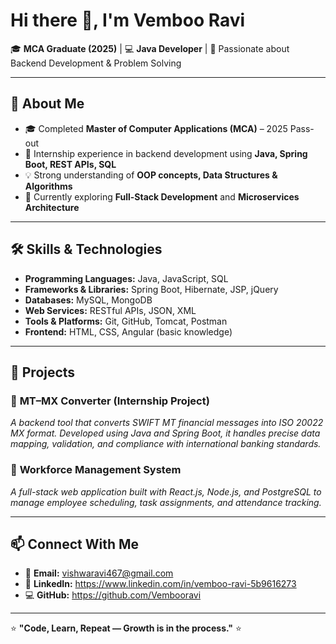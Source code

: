 # Hi there 👋, I'm Vemboo Ravi  

🎓 **MCA Graduate (2025)** | 💻 **Java Developer** | 🚀 Passionate about Backend Development & Problem Solving  

---

## 🚀 About Me
- 🎓 Completed **Master of Computer Applications (MCA)** – 2025 Pass-out  
- 💼 Internship experience in backend development using **Java, Spring Boot, REST APIs, SQL**  
- 💡 Strong understanding of **OOP concepts, Data Structures & Algorithms**  
- 🌱 Currently exploring **Full-Stack Development** and **Microservices Architecture**  

---

## 🛠️ Skills & Technologies
- **Programming Languages:** Java, JavaScript, SQL  
- **Frameworks & Libraries:** Spring Boot, Hibernate, JSP, jQuery  
- **Databases:** MySQL, MongoDB  
- **Web Services:** RESTful APIs, JSON, XML  
- **Tools & Platforms:** Git, GitHub, Tomcat, Postman  
- **Frontend:** HTML, CSS, Angular (basic knowledge)  

---

## 📌 Projects
### 🔹 **MT–MX Converter (Internship Project)**
_A backend tool that converts SWIFT MT financial messages into ISO 20022 MX format. Developed using Java and Spring Boot, it handles precise data mapping, validation, and compliance with international banking standards._

### 🔹 **Workforce Management System**
_A full-stack web application built with React.js, Node.js, and PostgreSQL to manage employee scheduling, task assignments, and attendance tracking._

---

## 📫 Connect With Me
- 📧 **Email:** vishwaravi467@gmail.com 
- 💼 **LinkedIn:** https://www.linkedin.com/in/vemboo-ravi-5b9616273 
- 💻 **GitHub:** https://github.com/Vembooravi

---

⭐ **"Code, Learn, Repeat — Growth is in the process."** ⭐
